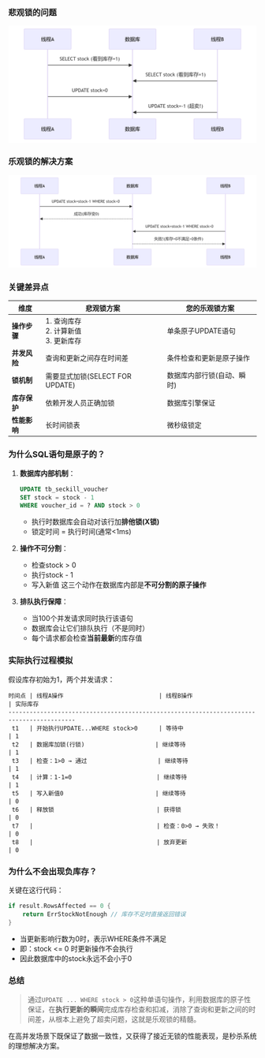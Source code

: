 
### 悲观锁的问题
![1](1.png)

### 乐观锁的解决方案
![2](2.png)

### 关键差异点

| 维度         | 悲观锁方案                     | 您的乐观锁方案                  |
|--------------|-------------------------------|--------------------------------|
| **操作步骤** | 1. 查询库存<br>2. 计算新值<br>3. 更新库存 | 单条原子UPDATE语句              |
| **并发风险** | 查询和更新之间存在时间差        | 条件检查和更新是原子操作         |
| **锁机制**   | 需要显式加锁(SELECT FOR UPDATE) | 数据库内部行锁(自动、瞬时)       |
| **库存保护** | 依赖开发人员正确加锁            | 数据库引擎保证                  |
| **性能影响** | 长时间锁表                     | 微秒级锁定                     |

### 为什么SQL语句是原子的？

1. **数据库内部机制**：
   ```sql
   UPDATE tb_seckill_voucher 
   SET stock = stock - 1 
   WHERE voucher_id = ? AND stock > 0
   ```
    - 执行时数据库会自动对该行加**排他锁(X锁)**
    - 锁定时间 = 执行时间(通常<1ms)

2. **操作不可分割**：
    - 检查stock > 0
    - 执行stock - 1
    - 写入新值
      这三个动作在数据库内部是**不可分割的原子操作**

3. **排队执行保障**：
    - 当100个并发请求同时执行该语句
    - 数据库会让它们排队执行（不是同时）
    - 每个请求都会检查**当前最新**的库存值

### 实际执行过程模拟

假设库存初始为1，两个并发请求：

```
时间点 | 线程A操作                           | 线程B操作                           | 实际库存
-----------------------------------------------------------------------------------------
 t1   | 开始执行UPDATE...WHERE stock>0      | 等待中                             | 1
 t2   | 数据库加锁(行锁)                    | 继续等待                           | 1
 t3   | 检查：1>0 → 通过                    | 继续等待                           | 1
 t4   | 计算：1-1=0                        | 继续等待                           | 1
 t5   | 写入新值0                          | 继续等待                           | 0
 t6   | 释放锁                             | 获得锁                             | 0
 t7   |                                   | 检查：0>0 → 失败！                | 0
 t8   |                                   | 放弃更新                           | 0
```

### 为什么不会出现负库存？

关键在这行代码：
```go
if result.RowsAffected == 0 {
    return ErrStockNotEnough // 库存不足时直接返回错误
}
```
- 当更新影响行数为0时，表示WHERE条件不满足
- 即：stock <= 0 时更新操作不会执行
- 因此数据库中的stock永远不会小于0

### 总结

> 通过`UPDATE ... WHERE stock > 0`这种单语句操作，利用数据库的原子性保证，在**执行更新的瞬间**完成库存检查和扣减，消除了查询和更新之间的时间差，从根本上避免了超卖问题，这就是乐观锁的精髓。

在高并发场景下既保证了数据一致性，又获得了接近无锁的性能表现，是秒杀系统的理想解决方案。